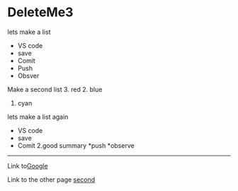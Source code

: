 # DeleteMe3
lets make a list
* VS code 
* save 
* Comit
* Push
* Obsver

Make a second list
3. red
2. blue
1. cyan

lets make a list again
 * VS code 
 * save 
 * Comit
2.good summary
*push
*observe

------------------
Link to[Google](https://i.natgeofe.com/k/7bfcf2d2-542e-44f0-962a-c36f2efa98a5/heart.jpg?w=636&h=358)

Link to the other page [second](second.md)
